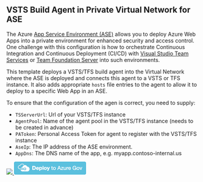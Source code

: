 VSTS Build Agent in Private Virtual Network for ASE
---------------------------------------------------

The Azure [App Service Environment (ASE)](https://docs.microsoft.com/en-us/azure/app-service/environment/intro) allows you to deploy Azure Web Apps into a private environment for enhanced security and access control. One challenge with this configuration is how to orchestrate Continuous Integration and Continuous Deployment (CI/CD) with [Visual Studio Team Services](https://www.visualstudio.com/team-services/) or [Team Foundation Server](https://www.visualstudio.com/tfs/) into such environments. 

This template deploys a VSTS/TFS build agent into the Virtual Network where the ASE is deployed and connects this agent to a VSTS or TFS instance. It also adds appropriate `hosts` file entries to the agent to allow it to deploy to a specific Web App in an ASE. 

To ensure that the configuration of the agen is correct, you need to supply:

* `TSServerUrl`: Url of your VSTS/TFS instance 
* `AgentPool`: Name of the agent pool in the VSTS/TFS instance (needs to be created in advance)
* `PAToken`: Personal Access Token for agent to register with the VSTS/TFS instance
* `AseIp`: The IP address of the ASE environment. 
* `AppDns`: The DNS name of the app, e.g. myapp.contoso-internal.us

<a href="https://raw.githubusercontent.com/CalumJEadie/iac/master/ase-agent/azuredeploy.json" target="_blank">
    <img src="http://azuredeploy.net/deploybutton.png"/>
</a>

<a href="https://raw.githubusercontent.com/CalumJEadie/iac/master/ase-agent/azuredeploy.json?environment=gov" target="_blank">
<img src="https://raw.githubusercontent.com/Azure/azure-quickstart-templates/master/1-CONTRIBUTION-GUIDE/images/deploytoazuregov.png"
</a>
 
